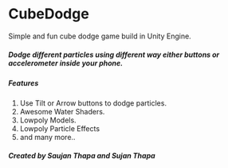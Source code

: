 # CubeDodge
Simple and fun cube dodge game build in Unity Engine.

<h5>Dodge different particles using different way either buttons or accelerometer inside your phone.</h5>
<h5>Features</h5>
<ol>
	<li>Use Tilt or Arrow buttons to dodge particles.</li>
	<li>Awesome Water Shaders.</li>
	<li>Lowpoly Models.</li>
	<li>Lowpoly Particle Effects</li>
	<li>and many more..</li>
</ol>

<h5>Created by Saujan Thapa and Sujan Thapa</h5>